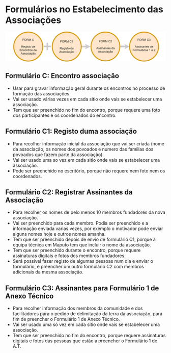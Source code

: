 # Formulários no Estabelecimento das Associações

![](/assets/Assoc.png)

## Formulário C: Encontro associação

* Usar para gravar informação geral durante os encontros no processo de formação das associações. 
* Vai ser usado várias vezes em cada sitio onde vais se estabelecer uma associação.
* Tem que ser preenchido no fim do encontro, porque requere uma foto dos participantes e os coordenados do encontro.

## Formulário C1: Registo duma associação

* Para recolher informação inicial da associação que vai ser criada \(nome da associação, os nomes dos povoados e numero das famílias dos povoados que fazem parte da associação\).
* Vai ser usado uma so vez em cada sitio onde vais se estabelecer uma associação.
* Pode ser preenchido no escritório, porque não requere nem foto nem os coordenados.

## Formulário C2: Registrar Assinantes da Associação

* Para recolher os nomes de pelo menos 10 membros fundadores da nova associação.
* Vai ser preenchido para cada membro. Podia ser preenchido e a informação enviada varias vezes, por exemplo o motivador pode enviar alguns nomes hoje e outros nomes amanha.
* Tem que ser preenchido depois de envio de formulário C1, porque a equipa técnica em Maputo tem que incluir o nome da associação. 
* Tem que ser preenchido durante o encontro, porque requere assinaturas digitais e fotos dos membros fundadores.
* Será possível fazer registo de algumas pessoas num dia e enviar o formulário, e preencher um outro formulário C2 com membros adicionais da mesma associação.

## Formulário C3: Assinantes para Formulário 1 de Anexo Técnico

* Para recolher informação dos membros da comunidade e dos facilitadores para o pedido de delimitação da terra da associação, para fim de preencher o Formulário 1 de Anexo Técnico.
* Vai ser usado uma só vez em cada sitio onde vais se estabelecer uma associação.
* Tem que ser preenchido no fim do encontro, porque requere assinaturas digitais e fotos das pessoas que estão a preencher o Formulário 1 de A.T. 



